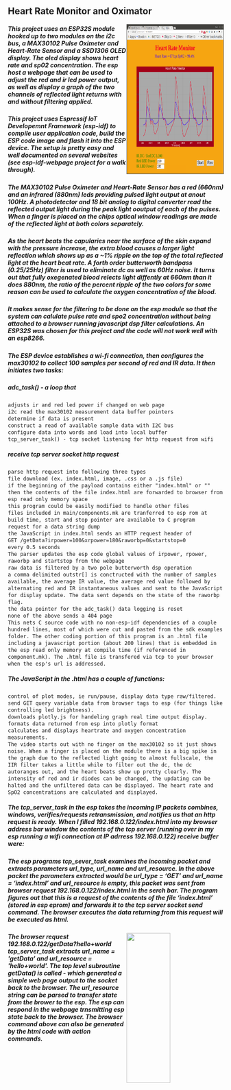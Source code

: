 ## Heart Rate Monitor and Oximator
<img align="right" width="45%" height="350" src="hr.png"></img>
##### This project uses an ESP32S module hooked up to two modules on the i2c bus, a MAX30102 Pulse Oximeter and Heart-Rate Sensor and a SSD1306 OLED display. The oled display shows heart rate and sp02 concentration. The esp host a webpage that can be used to adjust the red and ir led power output, as well as display a graph of the two channels of reflected light returns with and without filtering applied.
##### This project uses Espressif IoT Developemnt Framework (esp-idf) to compile user application code, build the ESP code image and flash it into the ESP device. The setup is pretty easy and well documented on several websites (see esp-idf-webpage project for a walk through).
##### The MAX30102 Pulse Oximeter and Heart-Rate Sensor has a red (660nm) and an infrared (880nm) leds providing pulsed light output at anout 100Hz. A photodetector and 18 bit analog to digital converter read the reflected output light during the peak light ooutput of each of the pulses. When a finger is placed on the chips optical window readings are made of the reflected light at both colors separately. 
##### As the heart beats the capularies near the surface of the skin expand with the pressure increase, the extra blood causes a larger light reflection which shows up as a ~1% ripple on the top of the total reflected light at the heart beat rate. A forth order butterworth bandpass (0.25/25Hz) filter is used to eliminate dc as well as 60Hz noise. It turns out that fully oxegenated blood relects light diffently at 660nm than it does 880nm, the ratio of the percent ripple of the two colors for some reason can be used to calculate the oxygen concentration of the blood.
##### It makes sense for the filtering to be done on the esp module so that the system can calulate pulse rate and spo2 concentration without being attached to a browser running javascript dsp filter calculations. An ESP32S was chosen for this project and the code will not work well with an esp8266.

##### The ESP device establishes a wi-fi connection, then configures the max30102 to collect 100 samples per second of red and IR data. It then initiates two tasks:
##### adc_task() - a loop that
```
adjusts ir and red led power if changed on web page
i2c read the max30102 measurement data buffer pointers
determine if data is present
construct a read of available sample data with I2C bus
configure data into words and load into local buffer
tcp_server_task() - tcp socket listening for http request from wifi
```
##### receive tcp server socket http request
```
parse http request into following three types
file download (ex. index.html, image, .css or a .js file)
if the beginning of the payload contains either "index.html" or "" then the contents of the file index.html are forwarded to browser from esp read only memory space
this program could be easily modified to handle other files
files included in main/components.mk are tranferred to esp rom at build time, start and stop pointer are available to C program
request for a data string dump
the JavaScript in index.html sends an HTTP request header of
GET /getData?irpower=100&xrpower=180&raworbp=0&startstop=0
every 0.5 seconds
The parser updates the esp code global values of irpower, rpower, raworbp and startstop from the webpage
raw data is filtered by a two pole butterworth dsp operation
a comma delimited outstr[] is conctructed with the number of samples available, the average IR value, the average red value followed by alternating red and IR instantaneous values and sent to the JavaScript for display update. The data sent depends on the state of the raworbp flag.
the data pointer for the adc_task() data logging is reset
none of the above sends a 404 page
This nets C source code with no non-esp-idf dependencies of a couple hundred lines, most of which were cut and pasted from the sdk examples folder. The other coding portion of this program is an .html file including a javascript portion (about 200 lines) that is embedded in the esp read only memory at compile time (if referenced in component.mk). The .html file is transfered via tcp to your browser when the esp's url is addressed.
```
##### The JavaScript in the .html has a couple of functions:
```
control of plot modes, ie run/pause, display data type raw/filtered.
send GET query variable data from browser tags to esp (for things like controlling led brightness).
downloads plotly.js for handeling graph real time output display.
formats data returned from esp into plotly format
calculates and displays heartrate and oxygen concentration measurements.
The video starts out with no finger on the max30102 so it just shows noise. When a finger is placed on the module there is a big spike in the graph due to the reflected light going to almost fullscale, the IIR filter takes a little while to filter out the dc, the dc autoranges out, and the heart beats show up pretty clearly. The intensity of red and ir diodes can be changed, the updating can be halted and the unfiltered data can be displayed. The heart rate and SpO2 concentrations are calculated and displayed.
```

##### The tcp_server_task in the esp takes the incoming IP packets combines, windows, verifies/requests retransmission, and notifies us that an http request is ready. When I filled 192.168.0.122/index.html into my browser address bar window the contents of the tcp server (running over in my esp running a wifi connection at IP adrress 192.168.0.122) receive buffer were:

##### The esp programs tcp_sever_task examines the incoming packet and extracts parameters url_type, url_name and url_resource. In the above packet the parameters extracted would be url_type = ‘GET’ and url_name = ‘index.html’ and url_resource is empty, this packet was sent from browser request 192.168.0.122/index.html in the serch bar. The program figures out that this is a request of the contents of the file ‘index.html’ (stored in esp eprom) and forwards it to the tcp server socket send command. The browser executes the data returning from this request will be executed as html.
<img align="right" width="45%" height="350" src="helloworld0.png"></img>
##### The browser request 192.168.0.122/getData?hello+world tcp_server_task extracts url_name = 'getData' and url_resource = 'hello+world'. The top level subroutine getData() is called - which generated a simple web page output to the socket back to the browser. The url_resource string can be parsed to transfer state from the brower to the esp. The esp can respond in the webpage trnsmitting esp state back to the browser. The browser command above can also be generated by the html code with action commands.

